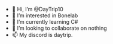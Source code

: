 - 👋 Hi, I’m @DayTrip10
- 👀 I’m interested in Bonelab
- 🌱 I’m currently learning C#
- 💞️ I’m looking to collaborate on nothing
- 📫 My discord is daytrip.

<!---
DayTrip10/DayTrip10 is a ✨ special ✨ repository because its `README.md` (this file) appears on your GitHub profile.
You can click the Preview link to take a look at your changes.
--->
